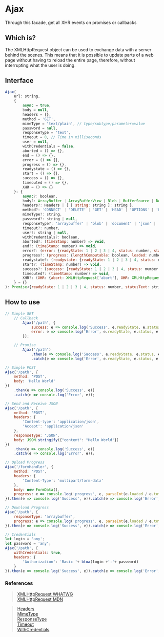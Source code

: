 # Ajax
Through this facade, get all XHR events on promises or callbacks

## Which is?
The XMLHttpRequest object can be used to exchange data with a server behind the scenes. This means that it is possible to update parts of a web page without having to reload the entire page, therefore, without interrupting what the user is doing.


## Interface
```javascript
Ajax(
    url: string,
    {
        async = true,
        body = null,
        headers = {},
        method = 'GET',
        mimeType = 'text/plain', // type/subtype;parameter=value
        password = null,
        responseType = 'text',
        timeout = 0, // Time in milliseconds
        user = null,
        withCredentials = false,
        aborted = () => {},
        end = () => {},
        error = () => {},
        progress = () => {},
        readystate = () => {},
        start = () => {},
        success = () => {},
        timeouted = () => {},
        XHR = () => {}
    }: {
        async?: boolean,
        body?: ArrayBuffer | ArrayBufferView | Blob | BufferSource | Document | FormData | ReadableStream<any> | string | URLSearchParams | null,
        headers?: Headers | { [ string: string ]: string },
        method?: 'CONNECT' | 'DELETE' | 'GET' | 'HEAD' | 'OPTIONS' | 'PATCH' | 'POST' | 'PUT' | 'TRACE',
        mimeType?: string,
        password?: string | null,
        responseType?: 'arraybuffer' | 'blob' | 'document' | 'json' | 'text',
        timeout?: number,
        user?: string | null,
        withCredentials?: boolean,
        aborted?: (timeStamp: number) => void,
        end?: (timeStamp: number) => void,
        error?: (error: {readyState: 1 | 2 | 3 | 4, status: number, statusText: string, timeStamp: number, type: string, XHR: XMLHttpRequest}) => void,
        progress?: (progress: {lengthComputable: boolean, loaded: number, total: number, timeStamp: number}) => void,
        readystate?: (readystate: {readyState: 1 | 2 | 3 | 4, status: number, statusText: string, timeStamp: number}) => void,
        start?: (timeStamp: number) => void,
        success?: (success: {readyState: 1 | 2 | 3 | 4, status: number, statusText: string, timeStamp: number, getAllResponseHeaders: XMLHttpRequest['getAllResponseHeaders'], getResponseHeader: XMLHttpRequest['getResponseHeader'], response: XMLHttpRequest['response'], XHR: XMLHttpRequest}) => void,
        timeouted?: (timeStamp: number) => void,
        XHR?: (XHR: {abort: XMLHttpRequest['abort'], XHR: XMLHttpRequest}) => void
    } = {}
): Promise<{readyState: 1 | 2 | 3 | 4, status: number, statusText: string, timeStamp: number, getAllResponseHeaders: XMLHttpRequest['getAllResponseHeaders'], getResponseHeader: XMLHttpRequest['getResponseHeader'], response: XMLHttpRequest['response'], XHR: XMLHttpRequest}>
```

## How to use
```javascript
// Simple GET
    // Callback
        Ajax('/path', {
            success: e => console.log('Success', e.readyState, e.status, e.statusText, e.timestamp, e.getAllResponseHeaders(), e.getResponseHeader('content-type'), e.response, e.XHR),
            error: e => console.log('Error', e.readyState, e.status, e.statusText, e.timestamp, e.type, e.XHR)
        });

    // Promise
        Ajax('/path')
            .then(e => console.log('Success', e.readyState, e.status, e.statusText, e.timestamp, e.getAllResponseHeaders(), e.getResponseHeader('content-type'), e.response, e.XHR))
            .catch(e => console.log('Error', e.readyState, e.status, e.statusText, e.timestamp, e.type, e.XHR));

// Simple POST
Ajax('/path', {
    method: 'POST',
    body: 'Hello World'
})
    .then(e => console.log('Success', e))
    .catch(e => console.log('Error', e));

// Send and Receive JSON
Ajax('/path', {
    method: 'POST',
    headers: {
        'Content-type': 'application/json',
        'Accept': 'application/json'
    },
    responseType: 'JSON',
    body: JSON.stringify({"content": "Hello World"})
})
    .then(e => console.log('Success', e))
    .catch(e => console.log('Error', e));

// Upload Progress
Ajax('/formHandler', {
    method: 'POST',
    headers: {
        'Content-Type': 'multipart/form-data'
    },
    body: new FormData(),
    progress: e => console.log('progress', e, parseInt(e.loaded / e.total * 100) +'%')
}).then(e => console.log('Success', e)).catch(e => console.log('Error', e));

// Download Progress
Ajax('/path', {
    responseType: 'arraybuffer',
    progress: e => console.log('progress', e, parseInt(e.loaded / e.total * 100) +'%')
}).then(e => console.log('Success', e)).catch(e => console.log('Error', e));

// Credentials
let login = 'any';
let password = 'any';
Ajax('/path', {
    withCredentials: true,
    headers: {
        'Authorization': 'Basic '+ btoa(login +':'+ password)
    }
}).then(e => console.log('Success', e)).catch(e => console.log('Error', e));
```

### References

> [XMLHttpRequest WHATWG](https://xhr.spec.whatwg.org)\
> [XMLHttpRequest MDN](https://developer.mozilla.org/en-US/docs/Web/API/XMLHttpRequest)

> [Headers](https://developer.mozilla.org/en-US/docs/Web/API/Headers)\
> [MimeType](https://developer.mozilla.org/en-US/docs/Web/HTTP/Basics_of_HTTP/MIME_types)\
> [ResponseType](https://developer.mozilla.org/en-US/docs/Web/API/XMLHttpRequest/responseType)\
> [Timeout](https://developer.mozilla.org/en-US/docs/Web/API/XMLHttpRequest/timeout)\
> [WithCredentials](https://developer.mozilla.org/en-US/docs/Web/API/XMLHttpRequest/withCredentials)